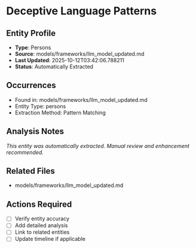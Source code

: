 # Deceptive Language Patterns

## Entity Profile
- **Type**: Persons
- **Source**: models/frameworks/llm_model_updated.md
- **Last Updated**: 2025-10-12T03:42:06.788211
- **Status**: Automatically Extracted

## Occurrences
- Found in: models/frameworks/llm_model_updated.md
- Entity Type: persons
- Extraction Method: Pattern Matching

## Analysis Notes
*This entity was automatically extracted. Manual review and enhancement recommended.*

## Related Files
- models/frameworks/llm_model_updated.md

## Actions Required
- [ ] Verify entity accuracy
- [ ] Add detailed analysis
- [ ] Link to related entities
- [ ] Update timeline if applicable
